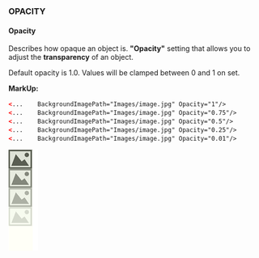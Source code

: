 [opacity]: https://raw.githubusercontent.com/Geeksltd/Zebble.Docs/master/assets/basic-concept/opacity/opacity.png "Zebble-opacity"

### OPACITY

#### Opacity

Describes how opaque an object is. **"Opacity"** setting that allows you to adjust the **transparency** of an object.

Default opacity is 1.0. Values will be clamped between 0 and 1 on set.

**MarkUp:**

```xml
<...    BackgroundImagePath="Images/image.jpg" Opacity="1"/>
<...    BackgroundImagePath="Images/image.jpg" Opacity="0.75"/>
<...    BackgroundImagePath="Images/image.jpg" Opacity="0.5"/>
<...    BackgroundImagePath="Images/image.jpg" Opacity="0.25"/>
<...    BackgroundImagePath="Images/image.jpg" Opacity="0.01"/>
```

![opacity]